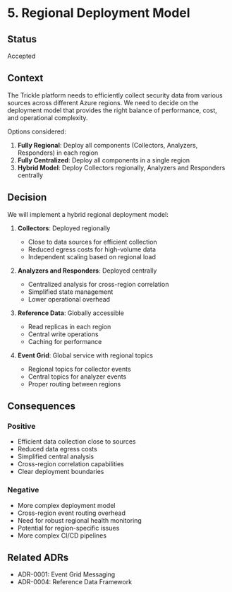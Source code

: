 # 5. Regional Deployment Model

## Status

Accepted

## Context

The Trickle platform needs to efficiently collect security data from various sources across different Azure regions. We need to decide on the deployment model that provides the right balance of performance, cost, and operational complexity.

Options considered:
1. **Fully Regional**: Deploy all components (Collectors, Analyzers, Responders) in each region
2. **Fully Centralized**: Deploy all components in a single region
3. **Hybrid Model**: Deploy Collectors regionally, Analyzers and Responders centrally

## Decision

We will implement a hybrid regional deployment model:

1. **Collectors**: Deployed regionally
   - Close to data sources for efficient collection
   - Reduced egress costs for high-volume data
   - Independent scaling based on regional load

2. **Analyzers and Responders**: Deployed centrally
   - Centralized analysis for cross-region correlation
   - Simplified state management
   - Lower operational overhead

3. **Reference Data**: Globally accessible
   - Read replicas in each region
   - Central write operations
   - Caching for performance

4. **Event Grid**: Global service with regional topics
   - Regional topics for collector events
   - Central topics for analyzer events
   - Proper routing between regions

## Consequences

### Positive
- Efficient data collection close to sources
- Reduced data egress costs
- Simplified central analysis
- Cross-region correlation capabilities
- Clear deployment boundaries

### Negative
- More complex deployment model
- Cross-region event routing overhead
- Need for robust regional health monitoring
- Potential for region-specific issues
- More complex CI/CD pipelines

## Related ADRs

- ADR-0001: Event Grid Messaging
- ADR-0004: Reference Data Framework